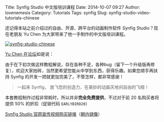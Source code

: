 Title: Synfig Studio 中文版培训课程
Date: 2014-10-07 09:27
Author: lovenemesis
Category: Tutorials
Tags: synfig
Slug: synfig-studio-video-tutorials-chinese

还记得本站之前介绍过的自由、开源、跨平台的动画制作软件 Synfig
Studio？现在老朋友 Yu Chen 为大家带来了他一手制作的中文版培训课程。

[![synfig-studio-chinese](http://lt-file.b0.upaiyun.com/files/2014/10/synfig-studio-chinese-200x250.png)](http://lt-file.b0.upaiyun.com/files/2014/10/synfig-studio-chinese.png)

[Yu Chen
在论坛](http://www.synfig.org/forums/viewtopic.php?f=30&t=5818&sid=004d99bfc52b17a5bd0c36397b0ebda1)如是说：

>
由于在下初次做这样教程解说，存在各种不足，各种bug（留下一个升级版再修复），欢迎大家拍砖，当然更希望您能从中学到东西，获得乐趣。如果您顺手再扶持
Synfig 的开发一把就更加完美了，不管怎样，都非常感谢！

> 一起来 Synfig， 放飞您的创造力，在美妙的动画天地间自由的飞翔！

本套教程制作过程非常耗时，所以并非**完全免费提供**，不过对于前 20
名购买者将提供 50% 的折扣（促销代码 `EARLYBIRD20`）

[Synfig Studio
官网宣传视频购买链接](http://www.synfig.org/cms/en/news/chinese-version-synfig-training-package/)（[朝内镜像](http://v.youku.com/v\_show/id\_XNzk5NzE3Njk2.html)）
